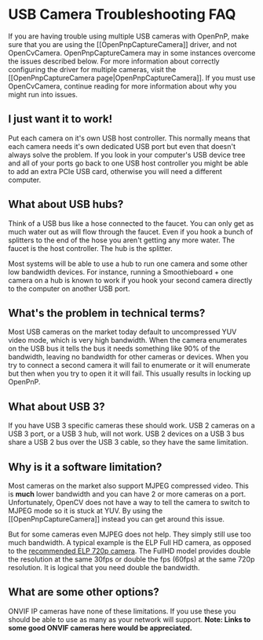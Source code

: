 # USB Camera Troubleshooting FAQ 

If you are having trouble using multiple USB cameras with OpenPnP, make sure that you are using the [[OpenPnpCaptureCamera]] driver, and not OpenCvCamera. OpenPnpCaptureCamera may in some instances overcome the issues described below. For more information about correctly configuring the driver for multiple cameras, visit the [[OpenPnpCaptureCamera page|OpenPnpCaptureCamera]]. If you must use OpenCvCamera, continue reading for more information about why you might run into issues.

## I just want it to work!
Put each camera on it's own USB host controller. This normally means that each camera needs it's own dedicated USB port but even that doesn't always solve the problem. If you look in your computer's USB device tree and all of your ports go back to one USB host controller you might be able to add an extra PCIe USB card, otherwise you will need a different computer. 

## What about USB hubs?
Think of a USB bus like a hose connected to the faucet. You can only get as much water out as will flow through the faucet. Even if you hook a bunch of splitters to the end of the hose you aren't getting any more water. The faucet is the host controller. The hub is the splitter. 

Most systems will be able to use a hub to run one camera and some other low bandwidth devices. For instance, running a Smoothieboard + one camera on a hub is known to work if you hook your second camera directly to the computer on another USB port.

## What's the problem in technical terms?
Most USB cameras on the market today default to uncompressed YUV video mode, which is very high bandwidth. When the camera enumerates on the USB bus it tells the bus it needs something like 90% of the bandwidth, leaving no bandwidth for other cameras or devices. When you try to connect a second camera it will fail to enumerate or it will enumerate but then when you try to open it it will fail. This usually results in locking up OpenPnP.

## What about USB 3?
If you have USB 3 specific cameras these should work. USB 2 cameras on a USB 3 port, or a USB 3 hub, will not work. USB 2 devices on a USB 3 bus share a USB 2 bus over the USB 3 cable, so they have the same limitation.

## Why is it a software limitation?
Most cameras on the market also support MJPEG compressed video. This is **much** lower bandwidth and you can have 2 or more cameras on a port. Unfortunately, OpenCV does not have a way to tell the camera to switch to MJPEG mode so it is stuck at YUV. By using the [[OpenPnpCaptureCamera]] instead you can get around this issue.

But for some cameras even MJPEG does not help. They simply still use too much bandwidth. A typical example is the ELP Full HD camera, as opposed to the [recommended ELP 720p camera](https://github.com/openpnp/openpnp/wiki/Build-FAQ#what-should-i-build). The FullHD model provides double the resolution at the same 30fps or double the fps (60fps) at the same 720p resolution. It is logical that you need double the bandwidth. 

## What are some other options?
ONVIF IP cameras have none of these limitations. If you use these you should be able to use as many as your network will support. **Note: Links to some good ONVIF cameras here would be appreciated.**